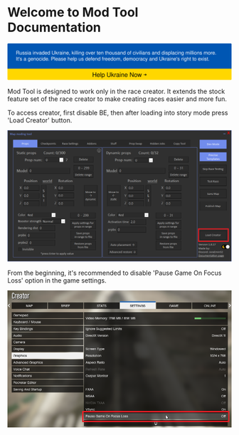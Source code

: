 # Welcome to Mod Tool Documentation

<a target="_blank" rel="nofollow noopener" href="https://github.com/vshymanskyy/StandWithUkraine/blob/main/docs/README.md"><img src="https://raw.githubusercontent.com/vshymanskyy/StandWithUkraine/main/banner2-direct.svg" alt="SWUbanner"></a>

Mod Tool is designed to work only in the race creator. It extends the stock feature set of the race creator to make creating races easier and more fun.

To access creator, first disable BE, then after loading into story mode press 'Load Creator' button.

![Load Creator](/assets/images/introduction/img01.png)

From the beginning, it's recommended to disable 'Pause Game On Focus Loss' option in the game settings.

![Pause](/assets/images/introduction/img02.png)